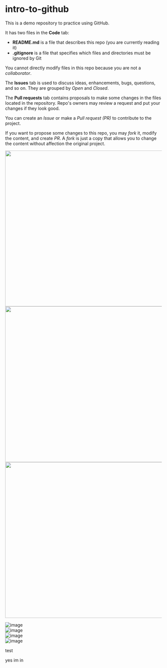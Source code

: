 # intro-to-github

This is a demo repository to practice using GitHub.

It has two files in the **Code** tab:

- **README.md** is a file that describes this repo (you are currently reading it)
- **.gitignore** is a file that specifies which files and directories must be ignored by Git

You cannot directly modify files in this repo because you are not a _collaborator_.

The **Issues** tab is used to discuss ideas, enhancements, bugs, questions, and so on. They are grouped by _Open_ and _Closed_.

The **Pull requests** tab contains proposals to make some changes in the files located in the repository. Repo's owners may review a request and put your changes if they look good.

You can create an _Issue_ or make a _Pull request (PR)_ to contribute to the project.

If you want to propose some changes to this repo, you may _fork_ it, modify the content, and create _PR_. A _fork_ is just a copy that allows you to change the content without affection the original project.


<img src="https://user-images.githubusercontent.com/89562897/141729715-87b0bf5f-224b-4108-937d-819cb458dd86.png" width="800" height="500">
<img src="https://user-images.githubusercontent.com/89562897/141729735-b93c3948-07d1-4843-a4c4-80c4f0cf511c.png" width="800" height="500">
<img src="https://user-images.githubusercontent.com/89562897/141729746-c780aeaa-8c74-49ef-a548-527a9a923c64.png" width="800" height="500">

![image](https://user-images.githubusercontent.com/89562897/142991495-0e81cf3b-6f97-4d44-8bf9-1560d23979b8.png)  
![image](https://user-images.githubusercontent.com/89562897/142991527-d3be98f1-4964-4cd5-98ca-12d0d61c031e.png)  
![image](https://user-images.githubusercontent.com/89562897/142991556-dde8563f-6fb3-4da5-ba94-a81d2330c33b.png)  
![image](https://user-images.githubusercontent.com/89562897/142991623-0d0da933-4bb6-45a3-b974-8770c8aa4d06.png)  





test

yes im in
